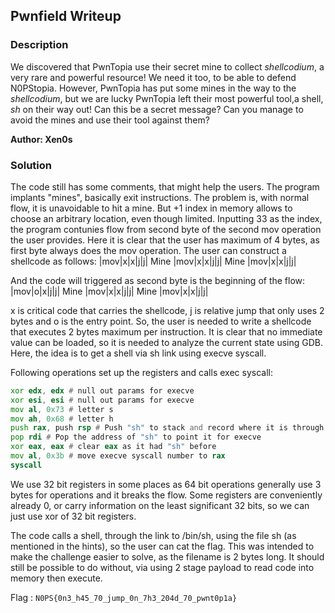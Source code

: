## Pwnfield Writeup

### Description

We discovered that PwnTopia use their secret mine to collect _shellcodium_, a very rare and powerful resource!
We need it too, to be able to defend N0PStopia. However, PwnTopia has put some mines in the way to the _shellcodium_, but we are lucky PwnTopia left their most powerful tool,a shell, _sh_ on their way out! Can this be a secret message? Can you manage to avoid the mines and use their tool against them?

**Author: Xen0s**

### Solution

The code still has some comments, that might help the users. The program implants "mines", basically exit instructions. The problem is, with normal flow, it is unavoidable to hit a mine. But +1 index in memory allows to choose an arbitrary location, even though limited. Inputting 33 as the index, the program contunies flow from second byte of the second mov operation the user provides. Here it is clear that the user has maximum of 4 bytes, as first byte always does the mov operation. The user can construct a shellcode as follows:
|mov|x|x|j|j|
Mine
|mov|x|x|j|j|
Mine
|mov|x|x|j|j|

And the code will triggered as second byte is the beginning of the flow: 
|mov|o|x|j|j|
Mine
|mov|x|x|j|j|
Mine
|mov|x|x|j|j|

x is critical code that carries the shellcode, j is relative jump that only uses 2 bytes and o is the entry point. So, the user is needed to write a shellcode that executes 2 bytes maximum per instruction. It is clear that no immediate value can be loaded, so it is needed to analyze the current state using GDB. Here, the idea is to get a shell via sh link using execve syscall.

Following operations set up the registers and calls exec syscall:

```asm
xor edx, edx # null out params for execve
xor esi, esi # null out params for execve
mov al, 0x73 # letter s
mov ah, 0x68 # letter h
push rax, push rsp # Push "sh" to stack and record where it is through stack
pop rdi # Pop the address of "sh" to point it for execve
xor eax, eax # clear eax as it had "sh" before
mov al, 0x3b # move execve syscall number to rax
syscall
```

We use 32 bit registers in some places as 64 bit operations generally use 3 bytes for operations and it breaks the flow. Some registers are conveniently already 0, or carry information on the least significant 32 bits, so we can just use xor of 32 bit registers.

The code calls a shell, through the link to /bin/sh, using the file sh (as mentioned in the hints), so the user can cat the flag. This was intended to make the challenge easier to solve, as the filename is 2 bytes long. It should still be possible to do without, via using 2 stage payload to read code into memory then execute.

Flag : `N0PS{0n3_h45_70_jump_0n_7h3_204d_70_pwnt0p1a}`